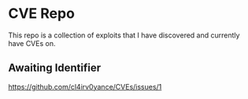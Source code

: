 # CVE Repo

This repo is a collection of exploits that I have discovered and currently have CVEs on. 


## Awaiting Identifier 

https://github.com/cl4irv0yance/CVEs/issues/1